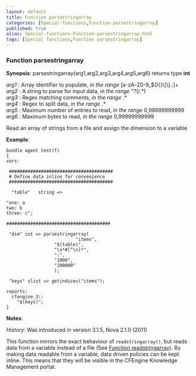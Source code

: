 ```yaml
---
layout: default
title: Function parsestringarray
categories: [Special-functions,Function-parsestringarray]
published: true
alias: Special-functions-Function-parsestringarray.html
tags: [Special functions,Function parsestringarray]
---
```


### Function parsestringarray

**Synopsis**: parsestringarray(arg1,arg2,arg3,arg4,arg5,arg6) returns
type **int**

  
 *arg1* : Array identifier to populate, *in the range*
[a-zA-Z0-9\_\$(){}\\[\\].:]+   
 *arg2* : A string to parse for input data, *in the range* "?(/.\*)   
 *arg3* : Regex matching comments, *in the range* .\*   
 *arg4* : Regex to split data, *in the range* .\*   
 *arg5* : Maximum number of entries to read, *in the range*
0,99999999999   
 *arg6* : Maximum bytes to read, *in the range* 0,99999999999   

Read an array of strings from a file and assign the dimension to a
variable

**Example**:  
   

```cf3
bundle agent test(f) 
{
vars:

 #######################################
 # Define data inline for convenience
 #######################################

  "table"   string => 

"one: a
two: b
three: c";

#######################################

 "dim" int => parsestringarray(
                          "items",
                  "$(table)",
                  "\s*#[^\n]*",
                  ":",
                  "1000",
                  "200000"
                  );

 "keys" slist => getindices("items");

reports:
  cfengine_3::
    "$(keys)";
}
```

**Notes**:  
   

*History*: Was introduced in version 3.1.5, Nova 2.1.0 (2011)

This function mirrors the exact behaviour of `readstringarray()`, but
reads data from a variable instead of a file (See [Function
readstringarray](#Function-readstringarray)). By making data readable
from a variable, data driven policies can be kept inline. This means
that they will be visible in the CFEngine Knowledge Management portal.

